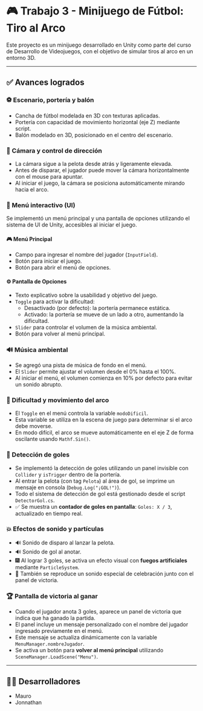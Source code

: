# 🎮 Trabajo 3 - Minijuego de Fútbol: Tiro al Arco

Este proyecto es un minijuego desarrollado en Unity como parte del curso de Desarrollo de Videojuegos, con el objetivo de simular tiros al arco en un entorno 3D.

---

## ✅ Avances logrados

### ⚽ Escenario, portería y balón
- Cancha de fútbol modelada en 3D con texturas aplicadas.
- Portería con capacidad de movimiento horizontal (eje Z) mediante script.
- Balón modelado en 3D, posicionado en el centro del escenario.

### 🎥 Cámara y control de dirección
- La cámara sigue a la pelota desde atrás y ligeramente elevada.
- Antes de disparar, el jugador puede mover la cámara horizontalmente con el mouse para apuntar.
- Al iniciar el juego, la cámara se posiciona automáticamente mirando hacia el arco.

### 🧩 Menú interactivo (UI)
Se implementó un menú principal y una pantalla de opciones utilizando el sistema de UI de Unity, accesibles al iniciar el juego.

#### 🎮 Menú Principal
- Campo para ingresar el nombre del jugador (`InputField`).
- Botón para iniciar el juego.
- Botón para abrir el menú de opciones.

#### ⚙️ Pantalla de Opciones
- Texto explicativo sobre la usabilidad y objetivo del juego.
- `Toggle` para activar la dificultad:
  - Desactivado (por defecto): la portería permanece estática.
  - Activado: la portería se mueve de un lado a otro, aumentando la dificultad.
- `Slider` para controlar el volumen de la música ambiental.
- Botón para volver al menú principal.

### 🔊 Música ambiental
- Se agregó una pista de música de fondo en el menú.
- El `Slider` permite ajustar el volumen desde el 0% hasta el 100%.
- Al iniciar el menú, el volumen comienza en 10% por defecto para evitar un sonido abrupto.

### 🧠 Dificultad y movimiento del arco
- El `Toggle` en el menú controla la variable `modoDificil`.
- Esta variable se utiliza en la escena de juego para determinar si el arco debe moverse.
- En modo difícil, el arco se mueve automáticamente en el eje Z de forma oscilante usando `Mathf.Sin()`.

### 🥅 Detección de goles
- Se implementó la detección de goles utilizando un panel invisible con `Collider` y `isTrigger` dentro de la portería.
- Al entrar la pelota (con tag `Pelota`) al área de gol, se imprime un mensaje en consola (`Debug.Log("¡GOL!")`).
- Todo el sistema de detección de gol está gestionado desde el script `DetectorGol.cs`.
- ✅ Se muestra un **contador de goles en pantalla**: `Goles: X / 3`, actualizado en tiempo real.

### 💥 Efectos de sonido y partículas
- 🔊 Sonido de disparo al lanzar la pelota.
- 🔊 Sonido de gol al anotar.
- 🎆 Al lograr 3 goles, se activa un efecto visual con **fuegos artificiales** mediante `ParticleSystem`.
- 🎉 También se reproduce un sonido especial de celebración junto con el panel de victoria.

### 🏆 Pantalla de victoria al ganar
- Cuando el jugador anota 3 goles, aparece un panel de victoria que indica que ha ganado la partida.
- El panel incluye un mensaje personalizado con el nombre del jugador ingresado previamente en el menú.
- Este mensaje se actualiza dinámicamente con la variable `MenuManager.nombreJugador`.
- Se activa un botón para **volver al menú principal** utilizando `SceneManager.LoadScene("Menu")`.

---

## 👨‍💻 Desarrolladores
- Mauro  
- Jonnathan
